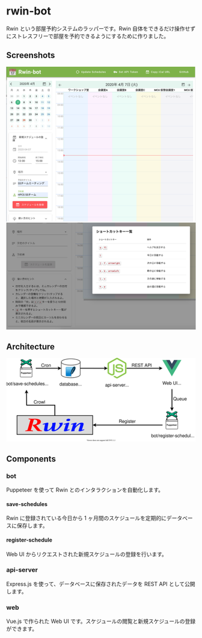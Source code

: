 # rwin-bot

Rwin という部屋予約システムのラッパーです。Rwin 自体をできるだけ操作せずにストレスフリーで部屋を予約できるようにするために作りました。

## Screenshots

![main screenshot](screenshot.png)
![shortcut keys](shortcut-keys.png)


## Architecture

![rwin-bot Architecture](architecture.svg)

## Components

### bot

Puppeteer を使って Rwin とのインタラクションを自動化します。

#### save-schedules

Rwin に登録されている今日から 1 ヶ月間のスケジュールを定期的にデータベースに保存します。

#### register-schedule

Web UI からリクエストされた新規スケジュールの登録を行います。

### api-server

Express.js を使って、データベースに保存されたデータを REST API として公開します。

### web

Vue.js で作られた Web UI です。スケジュールの閲覧と新規スケジュールの登録ができます。
